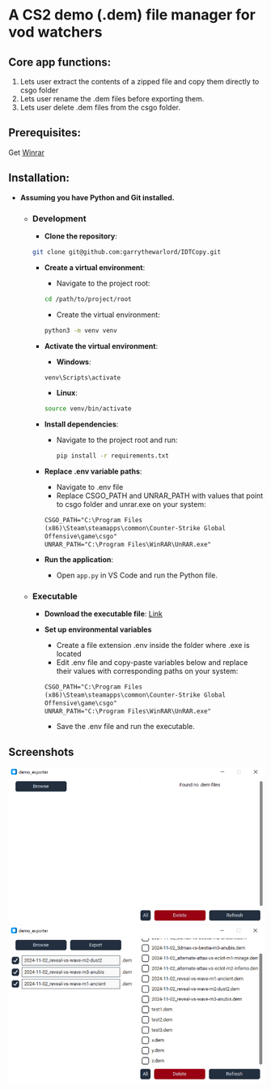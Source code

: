 # A CS2 demo (.dem) file manager for vod watchers

## Core app functions:
1. Lets user extract the contents of a zipped file and copy them directly to csgo folder
2. Lets user rename the .dem files before exporting them.
3. Lets user delete .dem files from the csgo folder.

## Prerequisites:
Get [Winrar](https://www.win-rar.com/start.html?&L=0) 

## Installation:

- **Assuming you have Python and Git installed.**

    - ### Development
        - **Clone the repository**:
        ```bash
        git clone git@github.com:garrythewarlord/IDTCopy.git
        ```

        - **Create a virtual environment**:
            - Navigate to the project root:
            ```bash
            cd /path/to/project/root
            ```
            - Create the virtual environment:
            ```bash
            python3 -m venv venv
            ```

        - **Activate the virtual environment**:
            - **Windows**:
            ```bash
            venv\Scripts\activate
            ```
            - **Linux**:
            ```bash
            source venv/bin/activate
            ```

        - **Install dependencies**:
            * Navigate to the project root and run:
                ```bash
                pip install -r requirements.txt
                ```
        
        - **Replace .env variable paths**:
            * Navigate to .env file
            * Replace CSGO_PATH and UNRAR_PATH with values that point to csgo folder and unrar.exe on your system:
            ```
            CSGO_PATH="C:\Program Files (x86)\Steam\steamapps\common\Counter-Strike Global Offensive\game\csgo"
            UNRAR_PATH="C:\Program Files\WinRAR\UnRAR.exe"
            ```


        - **Run the application**:
            * Open `app.py` in VS Code and run the Python file.


    - ### Executable
        - **Download the executable file**:
        [Link](https://www.test.com)

        - **Set up environmental variables**
            * Create a file extension .env inside the folder where .exe is located
            * Edit .env file and copy-paste variables below and replace their values with corresponding paths on your system:
            ```
            CSGO_PATH="C:\Program Files (x86)\Steam\steamapps\common\Counter-Strike Global Offensive\game\csgo"
            UNRAR_PATH="C:\Program Files\WinRAR\UnRAR.exe"
            ```
            * Save the .env file and run the executable.


## Screenshots
![alt text](<Screenshot 2024-10-25 012245-1.png>)
\
![alt text](<Screenshot 2024-10-25 215129.png>)
